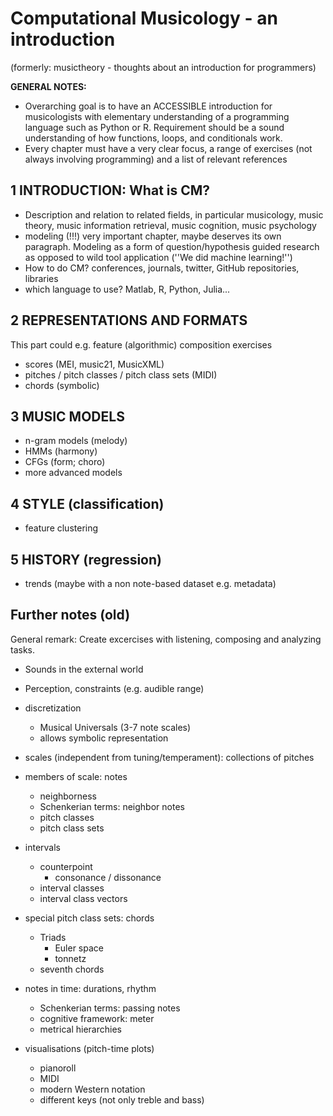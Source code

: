 # Computational Musicology - an introduction

(formerly: musictheory - thoughts about an introduction for programmers)

**GENERAL NOTES:** 
- Overarching goal is to have an ACCESSIBLE introduction for musicologists with elementary understanding of a programming language such as Python or R. Requirement should be a sound understanding of how functions, loops, and conditionals work.
- Every chapter must have a very clear focus, a range of exercises (not always involving programming) and a list of relevant references

## 1 INTRODUCTION: What is CM?
- Description and relation to related fields, in particular musicology, music theory, music information retrieval, music cognition, music psychology
- modeling (!!!) very important chapter, maybe deserves its own paragraph. Modeling as a form of question/hypothesis guided research as opposed to wild tool application (''We did machine learning!'')
- How to do CM? conferences, journals, twitter, GitHub repositories, libraries
- which language to use? Matlab, R, Python, Julia...

## 2 REPRESENTATIONS AND FORMATS
This part could e.g. feature (algorithmic) composition exercises
- scores (MEI, music21, MusicXML)
- pitches / pitch classes / pitch class sets (MIDI)
- chords (symbolic)

## 3 MUSIC MODELS
- n-gram models (melody)
- HMMs (harmony)
- CFGs (form; choro)
- more advanced models

## 4 STYLE (classification)
- feature clustering

## 5 HISTORY (regression)
- trends (maybe with a non note-based dataset e.g. metadata)

## Further notes (old)
General remark: Create excercises with listening, composing and analyzing tasks.

- Sounds in the external world
- Perception, constraints (e.g. audible range)
- discretization
  - Musical Universals (3-7 note scales)
  - allows symbolic representation
- scales (independent from tuning/temperament): collections of pitches
- members of scale: notes
  - neighborness
  - Schenkerian terms: neighbor notes
  - pitch classes
  - pitch class sets
- intervals
  - counterpoint
    - consonance / dissonance
  - interval classes
  - interval class vectors
 
- special pitch class sets: chords
  - Triads
    - Euler space
    - tonnetz
  - seventh chords

- notes in time: durations, rhythm
  - Schenkerian terms: passing notes
  - cognitive framework: meter
  - metrical hierarchies
  
- visualisations (pitch-time plots)
  - pianoroll
  - MIDI
  - modern Western notation
  - different keys (not only treble and bass)

